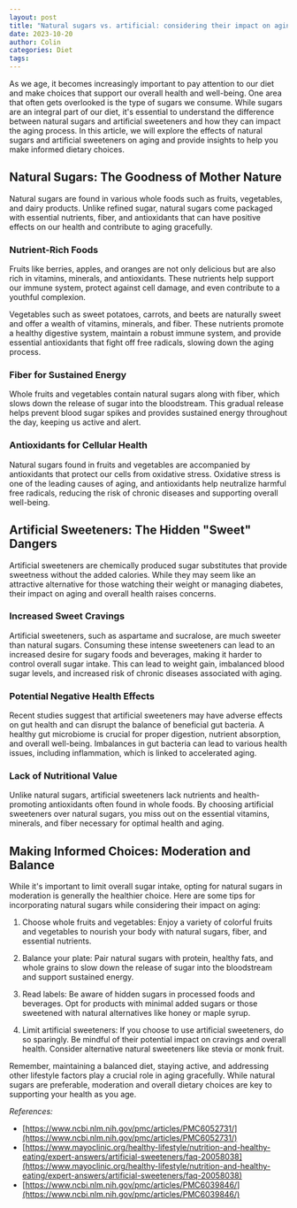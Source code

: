 ```yaml
---
layout: post
title: "Natural sugars vs. artificial: considering their impact on aging"
date: 2023-10-20
author: Colin
categories: Diet
tags: 
---
```


As we age, it becomes increasingly important to pay attention to our diet and make choices that support our overall health and well-being. One area that often gets overlooked is the type of sugars we consume. While sugars are an integral part of our diet, it's essential to understand the difference between natural sugars and artificial sweeteners and how they can impact the aging process. In this article, we will explore the effects of natural sugars and artificial sweeteners on aging and provide insights to help you make informed dietary choices.

## Natural Sugars: The Goodness of Mother Nature

Natural sugars are found in various whole foods such as fruits, vegetables, and dairy products. Unlike refined sugar, natural sugars come packaged with essential nutrients, fiber, and antioxidants that can have positive effects on our health and contribute to aging gracefully.

### Nutrient-Rich Foods

Fruits like berries, apples, and oranges are not only delicious but are also rich in vitamins, minerals, and antioxidants. These nutrients help support our immune system, protect against cell damage, and even contribute to a youthful complexion.

Vegetables such as sweet potatoes, carrots, and beets are naturally sweet and offer a wealth of vitamins, minerals, and fiber. These nutrients promote a healthy digestive system, maintain a robust immune system, and provide essential antioxidants that fight off free radicals, slowing down the aging process.

### Fiber for Sustained Energy

Whole fruits and vegetables contain natural sugars along with fiber, which slows down the release of sugar into the bloodstream. This gradual release helps prevent blood sugar spikes and provides sustained energy throughout the day, keeping us active and alert.

### Antioxidants for Cellular Health

Natural sugars found in fruits and vegetables are accompanied by antioxidants that protect our cells from oxidative stress. Oxidative stress is one of the leading causes of aging, and antioxidants help neutralize harmful free radicals, reducing the risk of chronic diseases and supporting overall well-being.

## Artificial Sweeteners: The Hidden "Sweet" Dangers

Artificial sweeteners are chemically produced sugar substitutes that provide sweetness without the added calories. While they may seem like an attractive alternative for those watching their weight or managing diabetes, their impact on aging and overall health raises concerns.

### Increased Sweet Cravings

Artificial sweeteners, such as aspartame and sucralose, are much sweeter than natural sugars. Consuming these intense sweeteners can lead to an increased desire for sugary foods and beverages, making it harder to control overall sugar intake. This can lead to weight gain, imbalanced blood sugar levels, and increased risk of chronic diseases associated with aging.

### Potential Negative Health Effects

Recent studies suggest that artificial sweeteners may have adverse effects on gut health and can disrupt the balance of beneficial gut bacteria. A healthy gut microbiome is crucial for proper digestion, nutrient absorption, and overall well-being. Imbalances in gut bacteria can lead to various health issues, including inflammation, which is linked to accelerated aging.

### Lack of Nutritional Value

Unlike natural sugars, artificial sweeteners lack nutrients and health-promoting antioxidants often found in whole foods. By choosing artificial sweeteners over natural sugars, you miss out on the essential vitamins, minerals, and fiber necessary for optimal health and aging.

## Making Informed Choices: Moderation and Balance

While it's important to limit overall sugar intake, opting for natural sugars in moderation is generally the healthier choice. Here are some tips for incorporating natural sugars while considering their impact on aging:

1. Choose whole fruits and vegetables: Enjoy a variety of colorful fruits and vegetables to nourish your body with natural sugars, fiber, and essential nutrients.

2. Balance your plate: Pair natural sugars with protein, healthy fats, and whole grains to slow down the release of sugar into the bloodstream and support sustained energy.

3. Read labels: Be aware of hidden sugars in processed foods and beverages. Opt for products with minimal added sugars or those sweetened with natural alternatives like honey or maple syrup.

4. Limit artificial sweeteners: If you choose to use artificial sweeteners, do so sparingly. Be mindful of their potential impact on cravings and overall health. Consider alternative natural sweeteners like stevia or monk fruit.

Remember, maintaining a balanced diet, staying active, and addressing other lifestyle factors play a crucial role in aging gracefully. While natural sugars are preferable, moderation and overall dietary choices are key to supporting your health as you age.

*References:*
- [https://www.ncbi.nlm.nih.gov/pmc/articles/PMC6052731/](https://www.ncbi.nlm.nih.gov/pmc/articles/PMC6052731/)
- [https://www.mayoclinic.org/healthy-lifestyle/nutrition-and-healthy-eating/expert-answers/artificial-sweeteners/faq-20058038](https://www.mayoclinic.org/healthy-lifestyle/nutrition-and-healthy-eating/expert-answers/artificial-sweeteners/faq-20058038)
- [https://www.ncbi.nlm.nih.gov/pmc/articles/PMC6039846/](https://www.ncbi.nlm.nih.gov/pmc/articles/PMC6039846/)